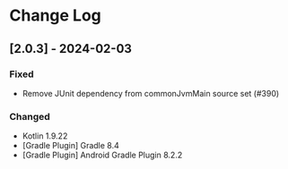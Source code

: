 # Change Log

## [2.0.3] - 2024-02-03

### Fixed
- Remove JUnit dependency from commonJvmMain source set (#390)

### Changed
- Kotlin 1.9.22
- [Gradle Plugin] Gradle 8.4
- [Gradle Plugin] Android Gradle Plugin 8.2.2
